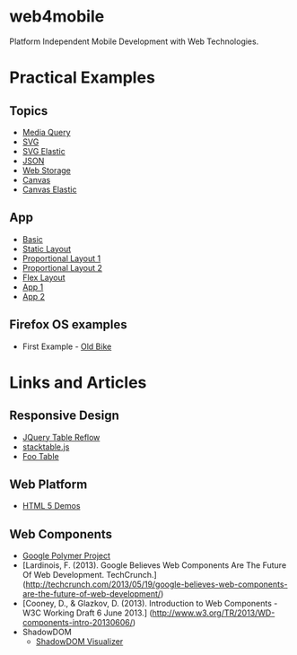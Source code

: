 web4mobile
==========

Platform Independent Mobile Development with Web Technologies.

Practical Examples
==================

Topics
------

* [Media Query](web/topics/11-media-query/page.html)
* [SVG](web/topics/12-svg/svg-inline.html)
* [SVG Elastic](web/topics/13-svg-elastic/svg-elastic.html)
* [JSON](web/topics/21-json/s01-objects.html)
* [Web Storage](web/topics/22-web-storage/web-storage-basic.html)
* [Canvas](web/topics/23-canvas/canvas.html)
* [Canvas Elastic](web/topics/24-canvas-elastic/canvas-elastic.html)

App
---

* [Basic](web/app/01-basic/basic.html)
* [Static Layout](web/app/02-static-layout/static-layout.html)
* [Proportional Layout 1](web/app/03-proportional-layout/proportional-layout.html)
* [Proportional Layout 2](web/app/04-proportional-layout-2/proportional-layout.html)
* [Flex Layout](web/app/05-flex-layout/proportional-layout.html)
* [App 1](web/app/51-app-01/app-01-galeria.html)
* [App 2](web/app/52-app-02/app-01-galeria.html)


Firefox OS examples
-------------------

* First Example - [Old Bike](web/app/61-firefox-os/61-firefox-os/old-bike.html)

Links and Articles
==================

Responsive Design
-----------------

* [JQuery Table Reflow](http://view.jquerymobile.com/1.3.2/dist/demos/widgets/table-reflow/)
* [stacktable.js](http://johnpolacek.github.io/stacktable.js/)
* [Foo Table](http://themergency.com/footable-demo/responsive-container.htm)

Web Platform
------------

* [HTML 5 Demos](http://html5-demos.appspot.com/)

Web Components
--------------

* [Google Polymer Project](http://www.polymer-project.org/)
* [Lardinois, F. (2013). Google Believes Web Components Are The Future Of Web Development. TechCrunch.] (http://techcrunch.com/2013/05/19/google-believes-web-components-are-the-future-of-web-development/)
* [Cooney, D., & Glazkov, D. (2013). Introduction to Web Components - W3C Working Draft 6 June 2013.] (http://www.w3.org/TR/2013/WD-components-intro-20130606/)
* ShadowDOM
  * [ShadowDOM Visualizer](http://html5-demos.appspot.com/shadowdom-visualizer)
